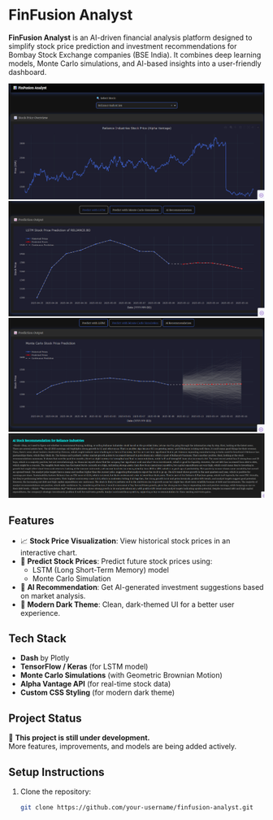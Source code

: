 # FinFusion Analyst

**FinFusion Analyst** is an AI-driven financial analysis platform designed to simplify stock price prediction and investment recommendations for Bombay Stock Exchange companies (BSE India).
It combines deep learning models, Monte Carlo simulations, and AI-based insights into a user-friendly dashboard.

![FinFusion Analyst Preview](screenshots/5.png)
![FinFusion Analyst Preview](screenshots/6.png)
![FinFusion Analyst Preview](screenshots/7.png)
![FinFusion Analyst Preview](screenshots/4.png)

## Features

- 📈 **Stock Price Visualization**: View historical stock prices in an interactive chart.
- 🤖 **Predict Stock Prices**: Predict future stock prices using:
  - LSTM (Long Short-Term Memory) model
  - Monte Carlo Simulation
- 🧠 **AI Recommendation**: Get AI-generated investment suggestions based on market analysis.
- 🎨 **Modern Dark Theme**: Clean, dark-themed UI for a better user experience.

## Tech Stack

- **Dash** by Plotly
- **TensorFlow / Keras** (for LSTM model)
- **Monte Carlo Simulations** (with Geometric Brownian Motion)
- **Alpha Vantage API** (for real-time stock data)
- **Custom CSS Styling** (for modern dark theme)

## Project Status

🚧 **This project is still under development.**  
More features, improvements, and models are being added actively.

## Setup Instructions

1. Clone the repository:
   ```bash
   git clone https://github.com/your-username/finfusion-analyst.git
